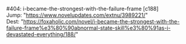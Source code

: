 #404: i-became-the-strongest-with-the-failure-frame [c188] <br/>
Jump: "https://www.novelupdates.com/extnu/3989221/" <br/>
Dest: "https://foxaholic.com/novel/i-became-the-strongest-with-the-failure-frame%e3%80%90abnormal-state-skill%e3%80%91as-i-devastated-everything/188/"